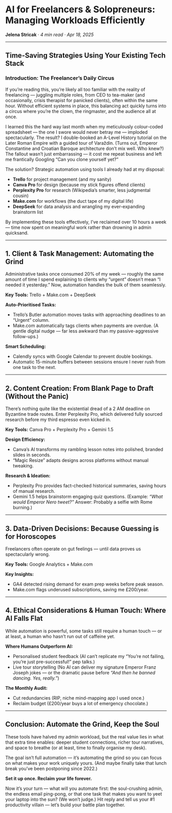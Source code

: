 # AI for Freelancers & Solopreneurs: Managing Workloads Efficiently
**Jelena Stricak** · *4 min read · Apr 18, 2025*

---

## Time-Saving Strategies Using Your Existing Tech Stack

### Introduction: The Freelancer’s Daily Circus
If you’re reading this, you’re likely all too familiar with the reality of freelancing — juggling multiple roles, from CEO to tea-maker (and occasionally, crisis therapist for panicked clients), often within the same hour. Without efficient systems in place, this balancing act quickly turns into a circus where you’re the clown, the ringmaster, and the audience all at once.


I learned this the hard way last month when my meticulously colour-coded spreadsheet — the one I swore would never betray me — imploded spectacularly. The result? I double-booked an A-Level History tutorial on the Later Roman Empire with a guided tour of Varaždin. (Turns out, Emperor Constantine and Croatian Baroque architecture don’t mix well. Who knew?) The fallout wasn’t just embarrassing — it cost me repeat business and left me frantically Googling “Can you clone yourself yet?”

The solution? Strategic automation using tools I already had at my disposal:

- **Trello** for project management (and my sanity)  
- **Canva Pro** for design (because my stick figures offend clients)  
- **Perplexity Pro** for research (Wikipedia’s smarter, less judgmental cousin)  
- **Make.com** for workflows (the duct tape of my digital life)  
- **DeepSeek** for data analysis and wrangling my ever-expanding brainstorm list  

By implementing these tools effectively, I’ve reclaimed over 10 hours a week — time now spent on meaningful work rather than drowning in admin quicksand.

---

## 1. Client & Task Management: Automating the Grind
Administrative tasks once consumed 20% of my week — roughly the same amount of time I spend explaining to clients why “urgent” doesn’t mean “I needed it yesterday.” Now, automation handles the bulk of them seamlessly.

**Key Tools:** Trello + Make.com + DeepSeek

**Auto-Prioritised Tasks:**  
- Trello’s Butler automation moves tasks with approaching deadlines to an “Urgent” column.  
- Make.com automatically tags clients when payments are overdue. (A gentle digital nudge — far less awkward than my passive-aggressive follow-ups.)  

**Smart Scheduling:**  
- Calendly syncs with Google Calendar to prevent double bookings.  
- Automatic 15-minute buffers between sessions ensure I never rush from one task to the next.  

---

## 2. Content Creation: From Blank Page to Draft (Without the Panic)
There’s nothing quite like the existential dread of a 2 AM deadline on Byzantine trade routes. Enter Perplexity Pro, which delivered fully sourced research before my third espresso even kicked in.

**Key Tools:** Canva Pro + Perplexity Pro + Gemini 1.5

**Design Efficiency:**  
- Canva’s AI transforms my rambling lesson notes into polished, branded slides in seconds.  
- “Magic Resize” adapts designs across platforms without manual tweaking.  

**Research & Ideation:**  
- Perplexity Pro provides fact-checked historical summaries, saving hours of manual research.  
- Gemini 1.5 helps brainstorm engaging quiz questions. (Example: *“What would Emperor Nero tweet?”* Answer: Probably a selfie with Rome burning.)  

---

## 3. Data-Driven Decisions: Because Guessing is for Horoscopes
Freelancers often operate on gut feelings — until data proves us spectacularly wrong.

**Key Tools:** Google Analytics + Make.com

**Key Insights:**  
- GA4 detected rising demand for exam prep weeks before peak season.  
- Make.com flags underused subscriptions, saving me £200/year.  

---

## 4. Ethical Considerations & Human Touch: Where AI Falls Flat
While automation is powerful, some tasks still require a human touch — or at least, a human who hasn’t run out of caffeine yet.

**Where Humans Outperform AI:**  
- Personalised student feedback (AI can’t replicate my “You’re not failing, you’re just pre-successful!” pep talks.)  
- Live tour storytelling (No AI can deliver my signature Emperor Franz Joseph jokes — or the dramatic pause before *“And then he banned dancing. Yes, really.”*)  

**The Monthly Audit:**  
- Cut redundancies (RIP, niche mind-mapping app I used once.)  
- Reclaim budget (£200/year buys a lot of emergency chocolate.)  

---

## Conclusion: Automate the Grind, Keep the Soul
These tools have halved my admin workload, but the real value lies in what that extra time enables: deeper student connections, richer tour narratives, and space to breathe (or at least, time to finally organise my desk).

The goal isn’t full automation — it’s automating the grind so you can focus on what makes your work uniquely yours. (And maybe finally take that lunch break you’ve been postponing since 2022.)


**Set it up once. Reclaim your life forever.**  

Now it’s your turn — what will you automate first: the soul-crushing admin, the endless email ping-pong, or that one task that makes you want to yeet your laptop into the sun? (We won’t judge.) Hit reply and tell us your #1 productivity villain — let’s build your battle plan together.
